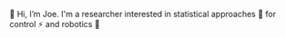 👋 Hi, I’m Joe. I'm a researcher interested in statistical approaches 🧮 for control ⚡️ and robotics 🤖
